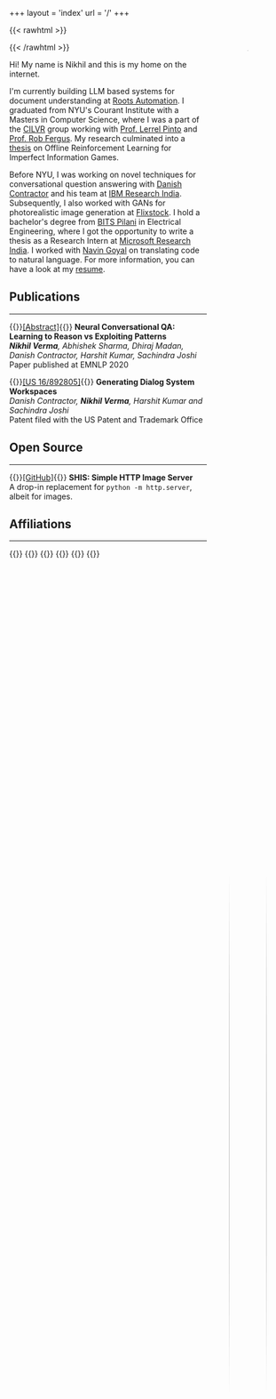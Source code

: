 +++
layout = 'index'
url = '/'
+++

{{< rawhtml >}}

<figure style="float: right">
<img src="https://i.imgur.com/rbNi4kX.png" width="100%" style="border-radius: 50%">
<figcaption style="text-align: center">
  <a href="https://github.com/nikhilweee" title="GitHub"><i class="fa-brands fa-github fa-xl"></i></a> • 
  <a href="https://twitter.com/nikhilweee" title="Twitter"><i class="fa-brands fa-x-twitter fa-xl"></i></a> • 
  <a href="https://linkedin.com/in/nikhilweee" title="LinkedIn"><i class="fa-brands fa-linkedin fa-xl"></i></a> &nbsp; | &nbsp;
  <a href="/calendar" title="Calendar"><i class="fa-solid fa-calendar-day fa-lg"></i></a> • 
  <a href="mailto:nikhilweee@gmail.com" title="Email"><i class="fa-solid fa-at fa-xl"></i></a> • 
  <a href="/resume" title="Resume"><i class="fa-solid fa-file fa-xl"></i></a>
</figcaption>
</figure>
<style>
@media screen and (min-width: 1280px) {
  figure {
    max-width: 256px
  }
}
</style>

{{< /rawhtml >}}

Hi! My name is Nikhil and this is my home on the internet.

I'm currently building LLM based systems for document understanding at
[Roots Automation](https://www.rootsautomation.com/). I graduated from NYU's
Courant Institute with a Masters in Computer Science, where I was a part of the
[CILVR](https://wp.nyu.edu/cilvr/) group working with
[Prof. Lerrel Pinto](https://www.lerrelpinto.com/) and
[Prof. Rob Fergus](https://cs.nyu.edu/~fergus/pmwiki/pmwiki.php). My research
culminated into a
[thesis](https://drive.google.com/file/d/1q1yeEaq8DBPaiMIT0vS4exm3ayViZzB0/view)
on Offline Reinforcement Learning for Imperfect Information Games.

Before NYU, I was working on novel techniques for conversational question
answering with
[Danish Contractor](https://sites.google.com/site/danishcontractor1/home) and
his team at [IBM Research India](https://research.ibm.com/labs/india/).
Subsequently, I also worked with GANs for photorealistic image generation at
[Flixstock](https://www.flixstock.com/). I hold a bachelor's degree from
[BITS Pilani](https://www.bits-pilani.ac.in/) in Electrical Engineering, where I
got the opportunity to write a thesis as a Research Intern at
[Microsoft Research India](https://www.microsoft.com/en-us/research/lab/microsoft-research-india/).
I worked with
[Navin Goyal](https://www.microsoft.com/en-us/research/people/navingo/) on
translating code to natural language. For more information, you can have a look
at my [resume](/resume).

## Publications

---

{{<spanright>}}[[Abstract]](https://aclanthology.org/2020.emnlp-main.589/){{</spanright>}}
**Neural Conversational QA: Learning to Reason vs Exploiting Patterns**  
_**Nikhil Verma**, Abhishek Sharma, Dhiraj Madan, Danish Contractor, Harshit
Kumar, Sachindra Joshi_  
Paper published at EMNLP 2020

{{<spanright>}}[[US 16/892805]](https://patents.google.com/patent/US20210383077A1/en){{</spanright>}}
**Generating Dialog System Workspaces**  
_Danish Contractor, **Nikhil Verma**, Harshit Kumar and Sachindra Joshi_  
Patent filed with the US Patent and Trademark Office

## Open Source

---

{{<spanright>}}[[GitHub]](https://github.com/nikhilweee/shis){{</spanright>}}
**SHIS: Simple HTTP Image Server**  
A drop-in replacement for `python -m http.server`, albeit for images.

## Affiliations

---

{{<centerwrap>}}
{{<affiliation img="https://i.imgur.com/mcSg2hB.png" href="https://www.bits-pilani.ac.in/"
               name="BITS Pilani" desc="2014-2018">}}
{{<affiliation img="https://i.imgur.com/lkzx6nW.jpg" href="https://www.microsoft.com/en-us/research/"
               name="Microsoft Research" desc="Spring 2018">}}
{{<affiliation img="https://i.imgur.com/RmexH3t.png" href="https://research.ibm.com/"
               name="IBM Research" desc="2018-2020">}}
{{<affiliation img="https://i.imgur.com/ufM9VhW.png" href="https://www.nyu.edu/"
               name="New York University" desc="2021-2022">}}
{{</centerwrap>}}
